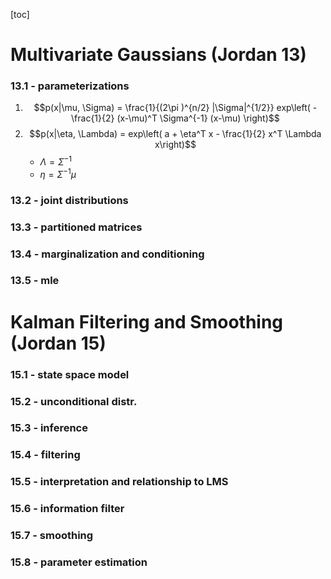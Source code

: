 [toc]

# Multivariate Gaussians (Jordan  13)
### 13.1 - parameterizations
1. $$p(x|\mu, \Sigma) = \frac{1}{(2\pi )^{n/2} |\Sigma|^{1/2}} exp\left( -\frac{1}{2} (x-\mu)^T \Sigma^{-1} (x-\mu) \right)$$
2. $$p(x|\eta, \Lambda) = exp\left( a + \eta^T x - \frac{1}{2} x^T \Lambda x\right)$$
	- $\Lambda = \Sigma^{-1}$
	- $\eta = \Sigma^{-1} \mu$

### 13.2 - joint distributions
### 13.3 - partitioned matrices
### 13.4 - marginalization and conditioning
### 13.5 - mle

# Kalman Filtering and Smoothing (Jordan 15)
### 15.1 - state space model
### 15.2 - unconditional distr.
### 15.3 - inference
### 15.4 - filtering
### 15.5 - interpretation and relationship to LMS
### 15.6 - information filter
### 15.7 - smoothing
### 15.8 - parameter estimation
